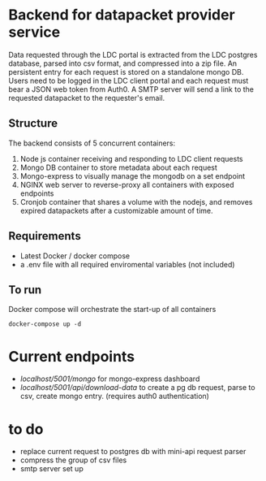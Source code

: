 # Backend for datapacket provider service

Data requested through the LDC portal is extracted from the LDC postgres database, parsed into csv format, and compressed into a zip file. An persistent entry for each request is stored on a standalone mongo DB. Users need to be logged in the LDC client portal and each request must bear a JSON web token from Auth0. A SMTP server will send a link to the requested datapacket to the requester's email.

## Structure
The backend consists of 5 concurrent containers: 
1. Node js container receiving and responding to LDC client requests
2. Mongo DB container to store metadata about each request 
3. Mongo-express to visually manage the mongodb on a set endpoint
4. NGINX web server to reverse-proxy all containers with exposed endpoints
5. Cronjob container that shares a volume with the nodejs, and removes expired datapackets after a customizable amount of time.

## Requirements
- Latest Docker / docker compose 
- a .env file with all required enviromental variables (not included)

## To run 

Docker compose will orchestrate the start-up of all containers

``` docker-compose up -d ```

# Current endpoints 

- *localhost/5001/mongo* for mongo-express dashboard 
- *localhost/5001/api/download-data* to create a pg db request, parse to csv, create mongo entry. (requires auth0 authentication)

# to do 
- replace current request to postgres db with mini-api request parser 
- compress the group of csv files 
- smtp server set up